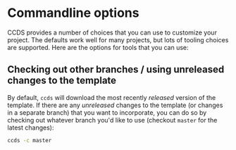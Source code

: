 # Commandline options

CCDS provides a number of choices that you can use to customize your project. The defaults work well for many projects, but lots of tooling choices are supported. Here are the options for tools that you can use:


<!-- configuration-table.py output -->

## Checking out other branches / using unreleased changes to the template

By default, `ccds` will download the most recently _released_ version of the template. If there are any _unreleased_ changes to the template (or changes in a separate branch) that you want to incorporate, you can do so by checking out whatever branch you'd like to use (checkout `master` for the latest changes):

```bash
ccds -c master
```
